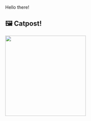 Hello there!



## 🖼️ Catpost!

<sub>
    <img src="https://cdn2.thecatapi.com/images/5h0.jpg" height="256">
</sub>

